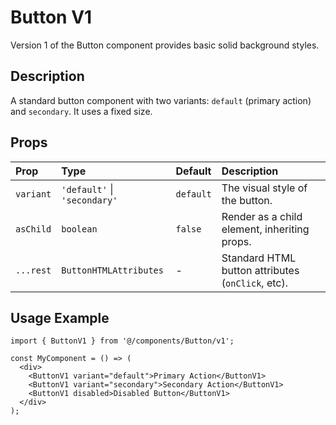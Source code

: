 # Button V1

Version 1 of the Button component provides basic solid background styles.

## Description

A standard button component with two variants: `default` (primary action) and `secondary`.
It uses a fixed size.

## Props

| Prop      | Type                         | Default   | Description                                      |
| :-------- | :--------------------------- | :-------- | :----------------------------------------------- |
| `variant` | `'default'` \| `'secondary'` | `default` | The visual style of the button.                  |
| `asChild` | `boolean`                    | `false`   | Render as a child element, inheriting props.     |
| `...rest` | `ButtonHTMLAttributes`       | -         | Standard HTML button attributes (`onClick`, etc). |

## Usage Example

```tsx
import { ButtonV1 } from '@/components/Button/v1';

const MyComponent = () => (
  <div>
    <ButtonV1 variant="default">Primary Action</ButtonV1>
    <ButtonV1 variant="secondary">Secondary Action</ButtonV1>
    <ButtonV1 disabled>Disabled Button</ButtonV1>
  </div>
);
``` 